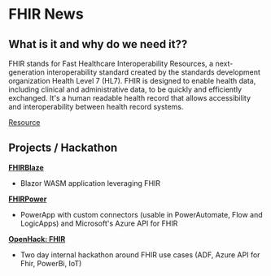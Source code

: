 # FHIR News

## What is it and why do we need it??

FHIR stands for Fast Healthcare Interoperability Resources, a next-generation interoperability standard created by the standards development organization Health Level 7 (HL7). FHIR is designed to enable health data, including clinical and administrative data, to be quickly and efficiently exchanged.
It's a human readable health record that allows accessibility and interoperability between health record systems.

[Resource](https://www.healthit.gov/topic/standards-technology/standards/fhir-fact-sheets)

## Projects / Hackathon

[**FHIRBlaze**](./FhirBlaze)
- Blazor WASM application leveraging FHIR

[**FHIRPower**](./FHIRPower)
- PowerApp with custom connectors (usable in PowerAutomate, Flow and LogicApps) and Microsoft's Azure API for FHIR

[**OpenHack: FHIR**](https://github.com/microsoft/OpenHack-FHIR) 
- Two day internal hackathon around FHIR use cases (ADF, Azure API for Fhir, PowerBi, IoT)


